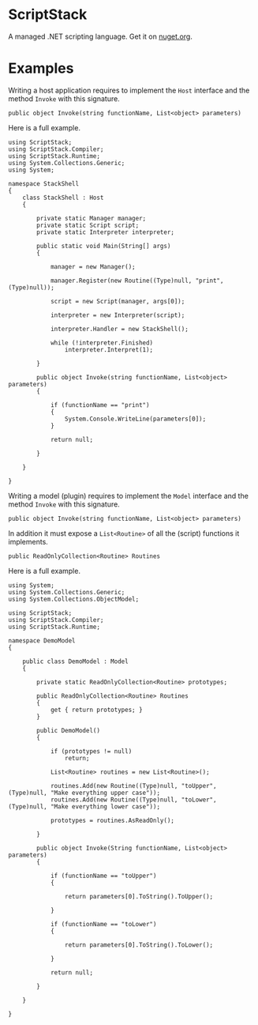 # ScriptStack

A managed .NET scripting language. Get it on [nuget.org](https://www.nuget.org/packages/ScriptStack/).

# Examples

Writing a host application requires to implement the <code>Host</code> interface and the method <code>Invoke</code> with this signature.

```
public object Invoke(string functionName, List<object> parameters)
````

Here is a full example.

```CSharp
using ScriptStack;
using ScriptStack.Compiler;
using ScriptStack.Runtime;
using System.Collections.Generic;
using System;

namespace StackShell
{
    class StackShell : Host
    {

        private static Manager manager;
        private static Script script;
        private static Interpreter interpreter;

        public static void Main(String[] args)
        {

            manager = new Manager();

            manager.Register(new Routine((Type)null, "print", (Type)null));

            script = new Script(manager, args[0]);

            interpreter = new Interpreter(script);

            interpreter.Handler = new StackShell();

            while (!interpreter.Finished)
                interpreter.Interpret(1);

        }

        public object Invoke(string functionName, List<object> parameters)
        {

            if (functionName == "print")
            {
                System.Console.WriteLine(parameters[0]);
            }

            return null;

        }

    }

}
```

Writing a model (plugin) requires to implement the <code>Model</code> interface and the method <code>Invoke</code> with this signature.

```
public object Invoke(string functionName, List<object> parameters)
```

In addition it must expose a <code>List\<Routine\></code> of all the (script) functions it implements.

```
public ReadOnlyCollection<Routine> Routines
```

Here is a full example.

```CSharp
using System;
using System.Collections.Generic;
using System.Collections.ObjectModel;
 
using ScriptStack;
using ScriptStack.Compiler;
using ScriptStack.Runtime;
 
namespace DemoModel
{
 
    public class DemoModel : Model
    {
 
        private static ReadOnlyCollection<Routine> prototypes;
 
        public ReadOnlyCollection<Routine> Routines
        {
            get { return prototypes; }
        }
 
        public DemoModel()
        {
 
            if (prototypes != null)
                return;
 
            List<Routine> routines = new List<Routine>();
 
            routines.Add(new Routine((Type)null, "toUpper", (Type)null, "Make everything upper case"));
            routines.Add(new Routine((Type)null, "toLower", (Type)null, "Make everything lower case"));
 
            prototypes = routines.AsReadOnly();
 
        }
 
        public object Invoke(String functionName, List<object> parameters)
        {
 
            if (functionName == "toUpper")
            {
 
                return parameters[0].ToString().ToUpper();
 
            }
 
            if (functionName == "toLower")
            {
 
                return parameters[0].ToString().ToLower();
 
            }
 
            return null;
 
        }
 
    }
 
}
```
